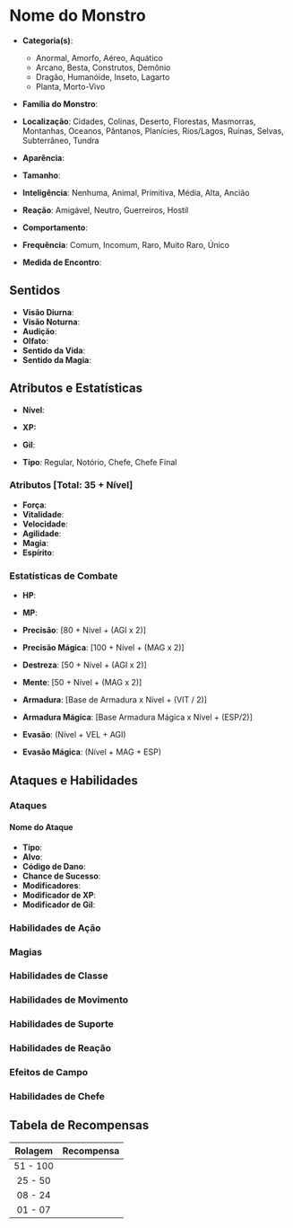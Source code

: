 # Nome do Monstro

* **Categoria(s)**:
  * Anormal, Amorfo, Aéreo, Aquático
  * Arcano, Besta, Construtos, Demônio
  * Dragão, Humanóide, Inseto, Lagarto
  * Planta, Morto-Vivo
* **Família do Monstro**:
* **Localização**: Cidades, Colinas, Deserto, Florestas, Masmorras, Montanhas, Oceanos, Pântanos, Planícies, Rios/Lagos, Ruínas, Selvas, Subterrâneo, Tundra

* **Aparência**:

* **Tamanho**:
* **Inteligência**: Nenhuma, Animal, Primitiva, Média, Alta, Ancião
* **Reação**: Amigável, Neutro, Guerreiros, Hostil
* **Comportamento**:

* **Frequência**: Comum, Incomum, Raro, Muito Raro, Único
* **Medida de Encontro**:

## Sentidos

* **Visão Diurna**:
* **Visão Noturna**:
* **Audição**:
* **Olfato**:
* **Sentido da Vida**:
* **Sentido da Magia**:

## Atributos e Estatísticas

* **Nível**:

* **XP:**
* **Gil**:

* **Tipo**: Regular, Notório, Chefe, Chefe Final

### Atributos [Total: 35 + Nível]

* **Força**:
* **Vitalidade**:
* **Velocidade**:
* **Agilidade**:
* **Magia**:
* **Espírito**:

### Estatísticas de Combate

* **HP**:
* **MP**:

* **Precisão**: [80 + Nível + (AGI x 2)]
* **Precisão Mágica**: [100 + Nível + (MAG x 2)]
* **Destreza**: [50 + Nível + (AGI x 2)]
* **Mente**: [50 + Nível + (MAG x 2)]
* **Armadura**: [Base de Armadura x Nível + (VIT / 2)]
* **Armadura Mágica**: [Base Armadura Mágica x Nível + (ESP/2)]
* **Evasão**: (Nível + VEL + AGI)
* **Evasão Mágica**: (Nível + MAG + ESP)

## Ataques e Habilidades

### Ataques

#### Nome do Ataque

* **Tipo**:
* **Alvo**:
* **Código de Dano**:
* **Chance de Sucesso**:
* **Modificadores**:
* **Modificador de XP**:
* **Modificador de Gil**:

### Habilidades de Ação

### Magias

### Habilidades de Classe

### Habilidades de Movimento

### Habilidades de Suporte

### Habilidades de Reação

### Efeitos de Campo

### Habilidades de Chefe

## Tabela de Recompensas

| Rolagem   | Recompensa      |
|:---------:|:---------------:|
| 51 - 100  |                 |
| 25 - 50   |                 |
| 08 - 24   |                 |
| 01 - 07   |                 |